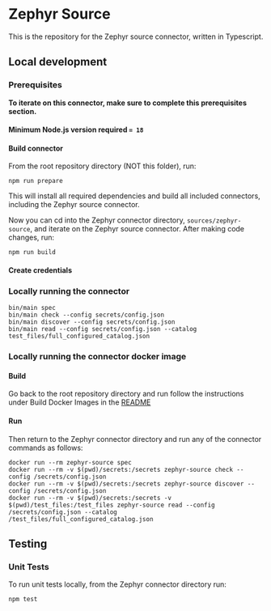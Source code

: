 # Zephyr Source

This is the repository for the Zephyr source connector, written in Typescript.

## Local development

### Prerequisites

**To iterate on this connector, make sure to complete this prerequisites
section.**

#### Minimum Node.js version required `= 18`

#### Build connector

From the root repository directory (NOT this folder), run:

```
npm run prepare
```

This will install all required dependencies and build all included connectors,
including the Zephyr source connector.

Now you can cd into the Zephyr connector directory, `sources/zephyr-source`,
and iterate on the Zephyr source connector. After making code changes, run:

```
npm run build
```

#### Create credentials

### Locally running the connector

```
bin/main spec
bin/main check --config secrets/config.json
bin/main discover --config secrets/config.json
bin/main read --config secrets/config.json --catalog test_files/full_configured_catalog.json
```

### Locally running the connector docker image

#### Build

Go back to the root repository directory and run follow the instructions under
Build Docker Images in the [README](../../README.md)

#### Run

Then return to the Zephyr connector directory and run any of the connector
commands as follows:

```
docker run --rm zephyr-source spec
docker run --rm -v $(pwd)/secrets:/secrets zephyr-source check --config /secrets/config.json
docker run --rm -v $(pwd)/secrets:/secrets zephyr-source discover --config /secrets/config.json
docker run --rm -v $(pwd)/secrets:/secrets -v $(pwd)/test_files:/test_files zephyr-source read --config /secrets/config.json --catalog /test_files/full_configured_catalog.json
```

## Testing

### Unit Tests

To run unit tests locally, from the Zephyr connector directory run:

```
npm test
```